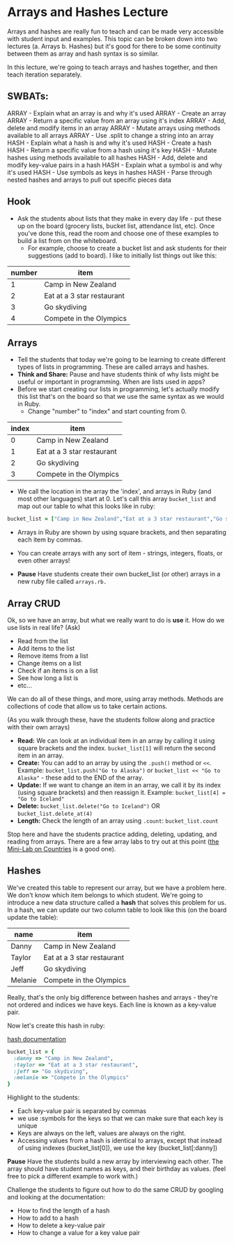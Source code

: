 # Arrays and Hashes Lecture

Arrays and hashes are really fun to teach and can be made very accessible with student input and examples. This topic can be broken down into two lectures (a. Arrays b. Hashes) but it's good for there to be some continuity between them as array and hash syntax is so similar.

In this lecture, we're going to teach arrays and hashes together, and then teach iteration separately.

## SWBATs:

ARRAY - Explain what an array is and why it's used
ARRAY - Create an array
ARRAY - Return a specific value from an array using it's index
ARRAY - Add, delete and modify items in an array
ARRAY - Mutate arrays using methods available to all arrays
ARRAY - Use .split to change a string into an array
HASH - Explain what a hash is and why it's used
HASH - Create a hash
HASH - Return a specific value from a hash using it's key
HASH - Mutate hashes using methods available to all hashes
HASH - Add, delete and modify key-value pairs in a hash
HASH - Explain what a symbol is and why it's used
HASH - Use symbols as keys in hashes
HASH - Parse through nested hashes and arrays to pull out specific pieces data

## Hook

+ Ask the students about lists that they make in every day life - put these up on the board (grocery lists, bucket list, attendance list, etc). Once you've done this, read the room and choose one of these examples to build a list from on the whiteboard.
  + For example, choose to create a bucket list and ask students for their suggestions (add to board). I like to initially list things out like this:

| number  |   item                 |
|---      |---                     |
| 1  | Camp in New Zealand         |
| 2  | Eat at a 3 star restaurant  |
| 3  | Go skydiving                |
| 4  |  Compete in the Olympics    |


## Arrays

  + Tell the students that today we're going to be learning to create different types of lists in programming. These are called arrays and hashes.
  + **Think and Share:** Pause and have students think of why lists might be useful or important in programming. When are lists used in apps?
  + Before we start creating our lists in programming, let's actually modify this list that's on the board so that we use the same syntax as we would in Ruby.
    + Change "number" to "index" and start counting from 0.

| index  |   item                 |
|---      |---                     |
| 0  | Camp in New Zealand         |
| 1  | Eat at a 3 star restaurant  |
| 2  | Go skydiving                |
| 3  |  Compete in the Olympics    |

+ We call the location in the array the 'index', and arrays in Ruby (and most other languages) start at 0. Let's call this array `bucket_list` and map out our table to what this looks like in ruby:

```ruby
bucket_list = ["Camp in New Zealand","Eat at a 3 star restaurant","Go skydiving","Compete in the Olympics"]
```

+ Arrays in Ruby are shown by using square brackets, and then separating each item by commas.
+ You can create arrays with any sort of item - strings, integers, floats, or even other arrays!

+ **Pause** Have students create their own bucket_list (or other) arrays in a new ruby file called `arrays.rb.`

## Array CRUD

Ok, so we have an array, but what we really want to do is **use** it. How do we use lists in real life? (Ask)

+ Read from the list
+ Add items to the list
+ Remove items from a list
+ Change items on a list
+ Check if an items is on a list
+ See how long a list is
+ etc...

We can do all of these things, and more, using array methods. Methods are collections of code that allow us to take certain actions.

(As you walk through these, have the students follow along and practice with their own arrays)

+ **Read:** We can look at an individual item in an array by calling it using square brackets and the index. `bucket_list[1]` will return the second item in an array.
+ **Create:** You can add to an array by using the `.push()` method or `<<`. Example: `bucket_list.push("Go to Alaska")` or
`bucket_list << "Go to Alaska"` - these add to the END of the array.
+ **Update:** If we want to change an item in an array, we call it by its index (using square brackets) and then reassign it. Example: `bucket_list[4] = "Go to Iceland"`
+ **Delete:** `bucket_list.delete("Go to Iceland")` OR `bucket_list.delete_at(4)`
+ **Length:** Check the length of an array using `.count`: `bucket_list.count`

Stop here and have the students practice adding, deleting, updating, and reading from arrays. There are a few array labs to try out at this point ([the Mini-Lab on Countries](https://github.com/upperlinecode/upperline-hs-manipulating-arrays-mini-lab) is a good one).

## Hashes

We've created this table to represent our array, but we have a problem here. We don't know which item belongs to which student. We're going to introduce a new data structure called a **hash** that solves this problem for us. In a hash, we can update our two column table to look like this (on the board update the table):

| name  |   item                 |
|---      |---                     |
| Danny  | Camp in New Zealand         |
| Taylor  | Eat at a 3 star restaurant  |
| Jeff  | Go skydiving                |
| Melanie  |  Compete in the Olympics    |

Really, that's the only big difference between hashes and arrays - they're not ordered and indices we have keys. Each line is known as a key-value pair.

Now let's create this hash in ruby:

[hash documentation](https://ruby-doc.org/core-2.4.0/Hash.html)

```ruby
bucket_list = {
  :danny => "Camp in New Zealand",
  :taylor => "Eat at a 3 star restaurant",
  :jeff => "Go skydiving",
  :melanie => "Compete in the Olympics"
}
```
Highlight to the students:

+ Each key-value pair is separated by commas
+ we use :symbols for the keys so that we can make sure that each key is unique
+ Keys are always on the left, values are always on the right.
+ Accessing values from a hash is identical to arrays, except that instead of using indexes (bucket_list[0]), we use the key (bucket_list[:danny])

**Pause** Have the students build a new array by interviewing each other. The array should have student names as keys, and their birthday as values. (feel free to pick a different example to work with.)

Challenge the students to figure out how to do the same CRUD by googling and looking at the documentation:
+ How to find the length of a hash
+ How to add to a hash
+ How to delete a key-value pair
+ How to change a value for a key value pair
